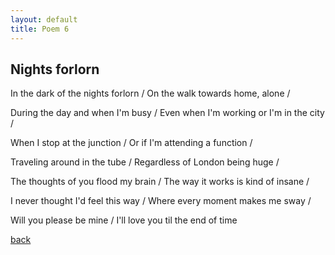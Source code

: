 ```yaml
---
layout: default
title: Poem 6
---
```


## Nights forlorn

In the dark of the nights forlorn /
On the walk towards home, alone /

During the day and when I'm busy /
Even when I'm working or I'm in the city /

When I stop at the junction /
Or if I'm attending a function /

Traveling around in the tube /
Regardless of London being huge /

The thoughts of you flood my brain /
The way it works is kind of insane /

I never thought I'd feel this way /
Where every moment makes me sway /

Will you please be mine /
I'll love you til the end of time


 [back](../index-page.html)